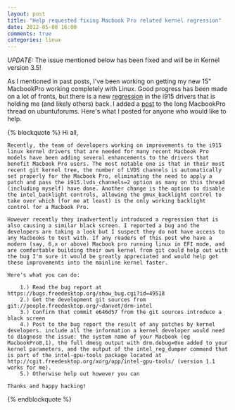 ```yaml
---
layout: post
title: "Help requested fixing Macbook Pro related kernel regression"
date: 2012-05-08 16:00
comments: true
categories: linux
---
```

*UPDATE:* The issue mentioned below has been fixed and will be in Kernel version 3.5!

As I mentioned in past posts, I've been working on getting my new 15" MacbookPro working completely with Linux. Good progress has been made on a lot of fronts, but there is a new [regression](https://bugs.freedesktop.org/show_bug.cgi?id=49518) in the i915 drivers that is holding me (and likely others) back. I added a [post](http://ubuntuforums.org/showthread.php?p=11916477&posted=1#post11916477) to the long MacbookPro thread on ubuntuforums. Here's what I posted for anyone who would like to help.

{% blockquote %}
	Hi all,

	Recently, the team of developers working on improvements to the i915 linux kernel drivers that are needed for many recent Macbook Pro models have been adding several enhancements to the drivers that benefit Macbook Pro users. The most notable one is that in their most recent git kernel tree, the number of LVDS channels is automatically set properly for the Macbook Pro, eliminating the need to apply a patch and pass the i915.lvds_channels=2 option as many on this thread (including myself) have done. Another change is the option to disable the intel_backlight controls, allowing the gmux_backlight control to take over which (for me at least) is the only working backlight control for a Macbook Pro.

	However recently they inadvertently introduced a regression that is also causing a similar black screen. I reported a bug and the developers are taking a look but I suspect they do not have access to any Macbooks to test with. If any readers of this post who have a modern (say, 6,x or above) Macbook pro running linux in EFI mode, and are comfortable building their own kernel from git could help out with the bug I'm sure it would be greatly appreciated and would help get these improvements into the mainline kernel faster.

	Here's what you can do:

	    1.) Read the bug report at https://bugs.freedesktop.org/show_bug.cgi?id=49518
	    2.) Get the development git sources from git://people.freedesktop.org/~danvet/drm-intel
	    3.) Confirm that commit e646d57 from the git sources introduce a black screen
	    4.) Post to the bug report the result of any patches by kernel developers. include all the information a kernel developer would need to diagnose the issue: the system name of your Macbook (eg MacbookPro8,1), the full dmesg output with drm.debug=0xe added to your kernel parameters, and the output of the intel_reg_dumper command that is part of the intel-gpu-tools package located at http://cgit.freedesktop.org/xorg/app/intel-gpu-tools/ (version 1.1 works for me).
	    5.) Otherwise help out however you can

	Thanks and happy hacking!
{% endblockquote %}
